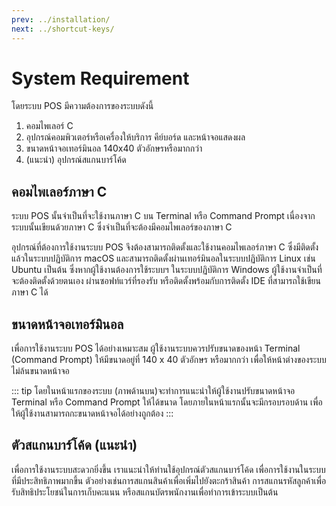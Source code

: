 ```yaml
---
prev: ../installation/
next: ../shortcut-keys/
---
```

# System Requirement
โดยระบบ POS มีความต้องการของระบบดังนี้
1. คอมไพเลอร์ C
2. อุปกรณ์คอมพิวเตอร์หรือเครื่องให้บริการ คีย์บอร์ด และหน้าจอแสดงผล
3. ขนาดหน้าจอเทอร์มินอล 140x40 ตัวอักษรหรือมากกว่า
4. (แนะนำ) อุปกรณ์สแกนบาร์โค้ด

## คอมไพเลอร์ภาษา C
ระบบ POS นั้นจำเป็นที่จะใช้งานภาษา C บน Terminal หรือ Command Prompt เนื่องจากระบบนั้นเขียนด้วยภาษา C ซึ่งจำเป็นที่จะต้องมีคอมไพเลอร์ของภาษา C

อุปกรณ์ที่ต้องการใช้งานระบบ POS จึงต้องสามารถติดตั้งและใช้งานคอมไพเลอร์ภาษา C ซึ่งมีติดตั้งแล้วในระบบปฏิบัติการ macOS และสามารถติดตั้งผ่านเทอร์มินอลในระบบปฏิบัติการ Linux เช่น Ubuntu เป็นต้น ซึ่งหากผู้ใช้งานต้องการใช้ระบบฯ ในระบบปฏิบัติการ Windows ผู้ใช้งานจำเป็นที่จะต้องติดตั้งด้วยตนเอง ผ่านซอฟท์แวร์ที่รองรับ หรือติดตั้งพร้อมกับการติดตั้ง IDE ที่สามารถใช้เขียนภาษา C ได้

## ขนาดหน้าจอเทอร์มินอล
เพื่อการใช้งานระบบ POS ได้อย่างเหมาะสม ผู้ใช้งานระบบควรปรับขนาดของหน้า Terminal (Command Prompt) ให้มีขนาดอยู่ที่ 140 x 40 ตัวอักษร หรือมากกว่า เพื่อให้หน้าต่างของระบบไม่ล้นขนาดหน้าจอ

::: tip
โดยในหน้าแรกของระบบ (ภาพด้านบน)​ จะทำการแนะนำให้ผู้ใช้งานปรับขนาดหน้าจอ Terminal หรือ Command Prompt ให้ได้ขนาด โดยภายในหน้าแรกนั้นจะมีกรอบรอบด้าน เพื่อให้ผู้ใช้งานสามารถกะขนาดหน้าจอได้อย่างถูกต้อง
:::

## ตัวสแกนบาร์โค้ด (แนะนำ)​
เพื่อการใช้งานระบบสะดวกยิ่งขึ้น เราแนะนำให้ท่านใช้อุปกรณ์ตัวสแกนบาร์โค้ด เพื่อการใช้งานในระบบที่มีประสิทธิภาพมากขึ้น ตัวอย่างเช่นการสแกนสินค้าเพื่อเพิ่มไปยังตะกร้าสินค้า การสแกนรหัสลูกค้าเพื่อรับสิทธิประโยชน์ในการเก็บคะแนน หรือสแกนบัตรพนักงานเพื่อทำการเข้าระบบเป็นต้น
